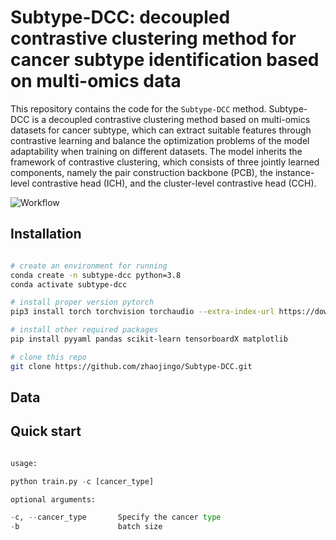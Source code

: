 # Subtype-DCC: decoupled contrastive clustering method for cancer subtype identification based on multi-omics data


This repository contains the code for the `Subtype-DCC` method.
Subtype-DCC is a decoupled contrastive clustering method based on multi-omics datasets for cancer subtype, which can extract suitable features through contrastive learning and balance the optimization problems of the model adaptability when training on different datasets. The model inherits the framework of contrastive clustering, which consists of three jointly learned components, namely the pair construction backbone (PCB), the instance-level contrastive head (ICH), and the cluster-level contrastive head (CCH). 

![Workflow](https://raw.githubusercontent.com/zhaojingo/Subtype-DCC/main/figure/Figure1.png)

## Installation

```bash

# create an environment for running
conda create -n subtype-dcc python=3.8
conda activate subtype-dcc

# install proper version pytorch
pip3 install torch torchvision torchaudio --extra-index-url https://download.pytorch.org/whl/cu116

# install other required packages
pip install pyyaml pandas scikit-learn tensorboardX matplotlib

# clone this repo
git clone https://github.com/zhaojingo/Subtype-DCC.git

```
## Data


## Quick start

```python

usage: 

python train.py -c [cancer_type] 

optional arguments:

-c, --cancer_type       Specify the cancer type
-b                      batch size

```



